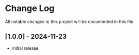 # Change Log
All notable changes to this project will be documented in this file.

## [1.0.0] - 2024-11-23
- Initial release